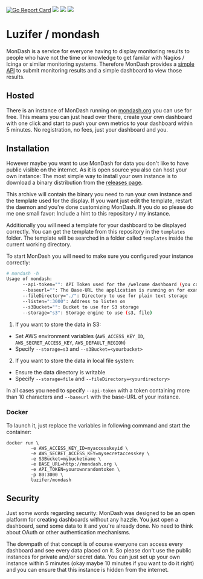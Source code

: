 [![Go Report Card](https://goreportcard.com/badge/github.com/Luzifer/mondash)](https://goreportcard.com/report/github.com/Luzifer/mondash)
![](https://badges.fyi/github/license/Luzifer/mondash)
![](https://badges.fyi/github/downloads/Luzifer/mondash)
![](https://badges.fyi/github/latest-release/Luzifer/mondash)

# Luzifer / mondash

MonDash is a service for everyone having to display monitoring results to people who have not the time or knowledge to get familar with Nagios / Icinga or similar monitoring systems. Therefore MonDash provides a [simple API](http://docs.mondash.apiary.io/) to submit monitoring results and a simple dashboard to view those results.

## Hosted

There is an instance of MonDash running on [mondash.org](https://mondash.org/) you can use for free. This means you can just head over there, create your own dashboard with one click and start to push your own metrics to your dashboard within 5 minutes. No registration, no fees, just your dashboard and you.

## Installation

However maybe you want to use MonDash for data you don't like to have public visible on the internet. As it is open source you also can host your own instance: The most simple way to install your own instance is to download a binary distribution from the [releases page](https://github.com/Luzifer/mondash/releases).

This archive will contain the binary you need to run your own instance and the template used for the display. If you want just edit the template, restart the daemon and you're done customizing MonDash. If you do so please do me one small favor: Include a hint to this repository / my instance.

Additionally you will need a template for your dashboard to be displayed correctly. You can get the template from this repository in the `templates` folder. The template will be searched in a folder called `templates` inside the current working directory.

To start MonDash you will need to make sure you configured your instance correctly:

```bash
# mondash -h
Usage of mondash:
      --api-token="": API Token used for the /welcome dashboard (you can choose your own)
      --baseurl="": The Base-URL the application is running on for example https://mondash.org
      --fileDirectory="./": Directory to use for plain text storage
      --listen=":3000": Address to listen on
      --s3Bucket="": Bucket to use for S3 storage
      --storage="s3": Storage engine to use (s3, file)
```

1. If you want to store the data in S3:
  - Set AWS environment variables (`AWS_ACCESS_KEY_ID`, `AWS_SECRET_ACCESS_KEY`, `AWS_DEFAULT_REGION`)
  - Specify `--storage=s3` and `--s3Bucket=<yourbucket>`
2. If you want to store the data in local file system:
  - Ensure the data directory is writable
  - Specify `--storage=file` and `--fileDirectory=<yourdirectory>`

In all cases you need to specify `--api-token` with a token containing more than 10 characters and `--baseurl` with the base-URL of your instance.

### Docker

To launch it, just replace the variables in following command and start the container:

```
docker run \
         -e AWS_ACCESS_KEY_ID=myaccesskeyid \
         -e AWS_SECRET_ACCESS_KEY=mysecretaccesskey \
         -e S3Bucket=mybucketname \
         -e BASE_URL=http://mondash.org \
         -e API_TOKEN=yourownrandomtoken \
         -p 80:3000 \
         luzifer/mondash
```

## Security

Just some words regarding security: MonDash was designed to be an open platform for creating dashboards without any hazzle. You just open a dashboard, send some data to it and you're already done. No need to think about OAuth or other authentication mechanisms.

The downpath of that concept is of course everyone can access every dashboard and see every data placed on it. So please don't use the public instances for private and/or secret data. You can just set up your own instance within 5 minutes (okay maybe 10 minutes if you want to do it right) and you can ensure that this instance is hidden from the internet.

